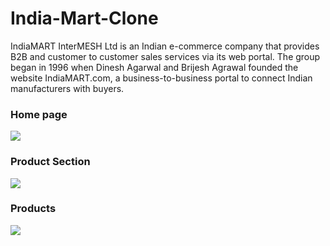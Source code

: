 # India-Mart-Clone
IndiaMART InterMESH Ltd is an Indian e-commerce company that provides B2B and customer to customer sales services via its web portal. The group began in 1996 when Dinesh Agarwal and Brijesh Agrawal founded the website IndiaMART.com, a business-to-business portal to connect Indian manufacturers with buyers.
<h3>Home page</h3>
<img src="https://i.ibb.co/1bk5k1x/Whats-App-Image-2023-04-04-at-17-17-13.jpg"/>
<h3>Product Section</h3>
<img src="https://i.ibb.co/zHr9RDq/Whats-App-Image-2023-04-04-at-17-25-47.jpg"/>
<h3>Products</h3>
<img src="[https://i.ibb.co/zHr9RDq/Whats-App-Image-2023-04-04-at-17-25-47.jpg](https://i.ibb.co/qrvP1D9/Whats-App-Image-2023-04-04-at-17-25-47.jpg)"/>
